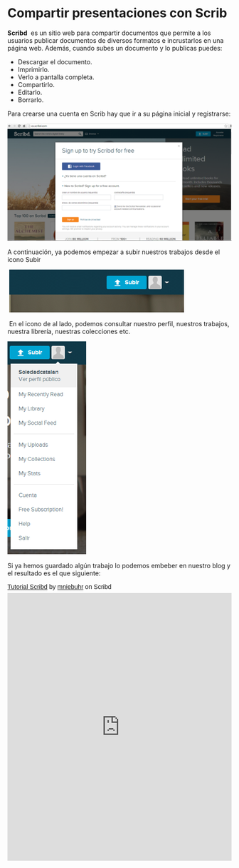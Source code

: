# Compartir presentaciones con Scrib

**Scribd**  es un sitio web para compartir documentos que permite a los usuarios publicar documentos de diversos formatos e incrustarlos en una página web. Además, cuando subes un documento y lo publicas puedes:

*   Descargar el documento.
*   Imprimirlo.
*   Verlo a pantalla completa.
*   Compartirlo.
*   Editarlo.
*   Borrarlo.

Para crearse una cuenta en Scrib hay que ir a su página inicial y registrarse:

![Página para inscribirse en Scrib](img/scrib.png "Página para inscribirse en Scrib")

A continuación, ya podemos empezar a subir nuestros trabajos desde el icono Subir 


 ![Para subir archivos a Scrib](img/scrib1.png "Para subir archivos a Scrib")




 En el icono de al lado, podemos consultar nuestro perfil, nuestros trabajos, nuestra librería, nuestras colecciones etc.    


![Posibilidades de Scrib desde nuestro perfil](img/scrib2.png "Posibilidades de Scrib desde nuestro perfil")


Si ya hemos guardado algún trabajo lo podemos embeber en nuestro blog y el resultado es el que siguiente:

<p  style=" margin: 12px auto 6px auto; font-family: Helvetica,Arial,Sans-serif; font-style: normal; font-variant: normal; font-weight: normal; font-size: 14px; line-height: normal; font-size-adjust: none; font-stretch: normal; -x-system-font: none; display: block;">   <a title="View Tutorial Scribd on Scribd" href="https://www.scribd.com/presentation/3077260/Tutorial-Scribd#from_embed"  style="text-decoration: underline;" >Tutorial Scribd</a> by <a title="View mniebuhr's profile on Scribd" href="https://es.scribd.com/user/31417/mniebuhr#from_embed"  style="text-decoration: underline;" >mniebuhr</a> on Scribd</p><iframe class="scribd_iframe_embed" title="Tutorial Scribd" src="https://www.scribd.com/embeds/3077260/content?start_page=1&view_mode=scroll&access_key=key-hkd1dcc7kbozyf6femw&show_recommendations=true" data-auto-height="false" data-aspect-ratio="1.3323485967503692" scrolling="no" id="doc_29191" width="100%" height="600" frameborder="0"></iframe>